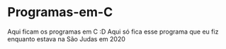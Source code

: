 # Programas-em-C
Aqui ficam os programas em C :D
Aqui só fica esse programa que eu fiz enquanto estava na São Judas em 2020
